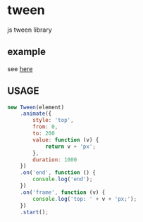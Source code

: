 # tween

js tween library

## example

see [here](http://vivaxy.github.io/tween/example/)

## USAGE

```js
new Tween(element)
    .animate({
        style: 'top',
        from: 0,
        to: 200
        value: function (v) {
            return v + 'px';
        },
        duration: 1000
    })
    .on('end', function () {
        console.log('end');
    })
    .on('frame', function (v) {
        console.log('top: ' + v + 'px;');
    })
    .start();
```